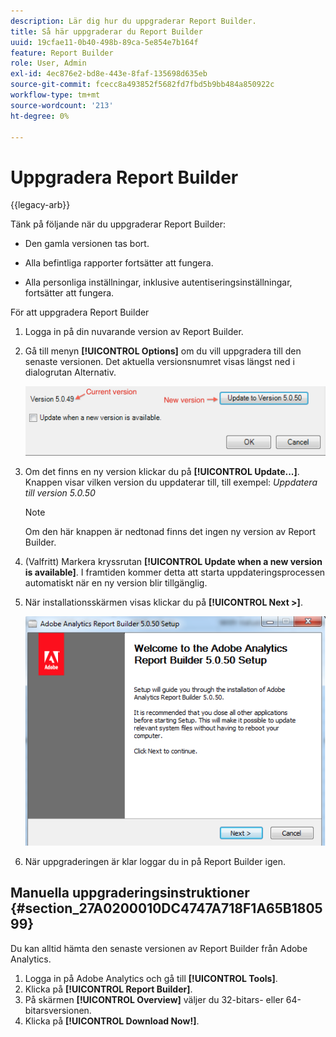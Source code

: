 ```yaml
---
description: Lär dig hur du uppgraderar Report Builder.
title: Så här uppgraderar du Report Builder
uuid: 19cfae11-0b40-498b-89ca-5e854e7b164f
feature: Report Builder
role: User, Admin
exl-id: 4ec876e2-bd8e-443e-8faf-135698d635eb
source-git-commit: fcecc8a493852f5682fd7fbd5b9bb484a850922c
workflow-type: tm+mt
source-wordcount: '213'
ht-degree: 0%

---
```


# Uppgradera Report Builder

{{legacy-arb}}

Tänk på följande när du uppgraderar Report Builder:

* Den gamla versionen tas bort.

* Alla befintliga rapporter fortsätter att fungera.

* Alla personliga inställningar, inklusive autentiseringsinställningar, fortsätter att fungera.

För att uppgradera Report Builder

1. Logga in på din nuvarande version av Report Builder.
1. Gå till menyn **[!UICONTROL Options]** om du vill uppgradera till den senaste versionen. Det aktuella versionsnumret visas längst ned i dialogrutan Alternativ.

   ![Skärmbild som visar dialogrutan Alternativ och den aktuella versionen samt den nya versionen.](assets/upgrade.png)

1. Om det finns en ny version klickar du på **[!UICONTROL Update...]**. Knappen visar vilken version du uppdaterar till, till exempel: *Uppdatera till version 5.0.50*

   >[!NOTE]
   >
   >Om den här knappen är nedtonad finns det ingen ny version av Report Builder.

1. (Valfritt) Markera kryssrutan **[!UICONTROL Update when a new version is available]**. I framtiden kommer detta att starta uppdateringsprocessen automatiskt när en ny version blir tillgänglig.
1. När installationsskärmen visas klickar du på **[!UICONTROL Next >]**.

   ![Skärmbild som visar installationsskärmen för Report Builder.](assets/setup.png)

1. När uppgraderingen är klar loggar du in på Report Builder igen.

## Manuella uppgraderingsinstruktioner {#section_27A0200010DC4747A718F1A65B180599}

Du kan alltid hämta den senaste versionen av Report Builder från Adobe Analytics.

1. Logga in på Adobe Analytics och gå till **[!UICONTROL Tools]**.
1. Klicka på **[!UICONTROL Report Builder]**.
1. På skärmen **[!UICONTROL Overview]** väljer du 32-bitars- eller 64-bitarsversionen.
1. Klicka på **[!UICONTROL Download Now!]**.

